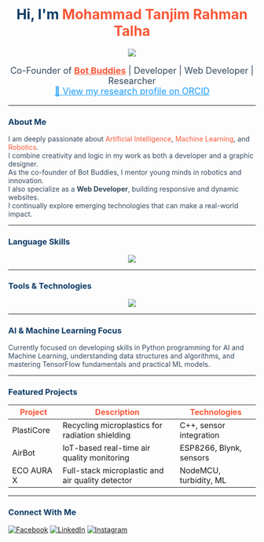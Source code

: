 <h1 align="center" style="color:#0D3B66;">Hi, I'm <span style="color:#F95738;">Mohammad Tanjim Rahman Talha</span></h1>

<p align="center">
  <img src="https://readme-typing-svg.herokuapp.com?center=true&width=600&height=50&lines=Robotics+Enthusiast;Creative+Designer;Innovating+with+Passion;Web+Developer" />
</p>

<p align="center" style="font-size:18px;color:#34495E;">
  Co-Founder of <a href="https://www.facebook.com/profile.php?id=61576089172777" target="_blank" style="color:#F95738;"><strong>Bot Buddies</strong></a> | Developer | Web Developer | Researcher  
  <br/>
  <a href="https://orcid.org/0009-0006-8119-5189" target="_blank" style="color:#1B9CFC;">🔬 View my research profile on ORCID</a>
</p>

---

### <span style="color:#0D3B66;">About Me</span>

<p style="color:#34495E;">
I am deeply passionate about <span style="color:#F95738;">Artificial Intelligence</span>, <span style="color:#F95738;">Machine Learning</span>, and <span style="color:#F95738;">Robotics</span>.<br/>
I combine creativity and logic in my work as both a developer and a graphic designer.<br/>
As the co-founder of Bot Buddies, I mentor young minds in robotics and innovation.<br/>
I also specialize as a <strong>Web Developer</strong>, building responsive and dynamic websites.<br/>
I continually explore emerging technologies that can make a real-world impact.
</p>

---

### <span style="color:#0D3B66;">Language Skills</span>

<p align="center">
  <img src="https://skillicons.dev/icons?i=c,cpp,html,css,js,python&theme=light" />
</p>

---

### <span style="color:#0D3B66;">Tools & Technologies</span>

<p align="center">
  <img src="https://skillicons.dev/icons?i=vscode,github,figma,photoshop,illustrator,arduino,raspberrypi&theme=light" />
</p>

---

### <span style="color:#0D3B66;">AI & Machine Learning Focus</span>

<p style="color:#34495E;">
Currently focused on developing skills in Python programming for AI and Machine Learning, understanding data structures and algorithms, and mastering TensorFlow fundamentals and practical ML models.
</p>

---

### <span style="color:#0D3B66;">Featured Projects</span>

| <span style="color:#F95738;">Project</span>    | <span style="color:#F95738;">Description</span>                                       | <span style="color:#F95738;">Technologies</span>                |
|------------|-------------------------------------------------|----------------------------|
| PlastiCore | Recycling microplastics for radiation shielding | C++, sensor integration    |
| AirBot     | IoT-based real-time air quality monitoring       | ESP8266, Blynk, sensors    |
| ECO AURA X | Full-stack microplastic and air quality detector | NodeMCU, turbidity, ML     |

---

### <span style="color:#0D3B66;">Connect With Me</span>

<p align="left">
  <a href="https://www.facebook.com/profile.php?id=61576089172777" target="_blank"><img alt="Facebook" src="https://img.shields.io/badge/Facebook-1877F2?style=for-the-badge&logo=facebook&logoColor=white"/></a>
  <a href="https://linkedin.com/in/mtanjimrahman" target="_blank"><img alt="LinkedIn" src="https://img.shields.io/badge/LinkedIn-blue?style=for-the-badge&logo=linkedin&logoColor=white"/></a>
  <a href="https://instagram.com/_____mr_helium_____" target="_blank"><img alt="Instagram" src="https://img.shields.io/badge/Instagram-E4405F?style=for-the-badge&logo=instagram&logoColor=white"/></a>
</p>
